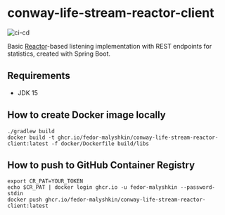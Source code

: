 # conway-life-stream-reactor-client
![ci-cd](https://github.com/fedor-malyshkin/conway-life-stream-reactor-client/workflows/ci-cd/badge.svg)

Basic [Reactor](https://projectreactor.io/)-based listening implementation with REST endpoints for statistics, created with Spring Boot.

## Requirements
* JDK 15

## How to create Docker image locally
```shell
./gradlew build
docker build -t ghcr.io/fedor-malyshkin/conway-life-stream-reactor-client:latest -f docker/Dockerfile build/libs
```

## How to push to GitHub Container Registry
```shell
export CR_PAT=YOUR_TOKEN
echo $CR_PAT | docker login ghcr.io -u fedor-malyshkin --password-stdin
docker push ghcr.io/fedor-malyshkin/conway-life-stream-reactor-client:latest
```